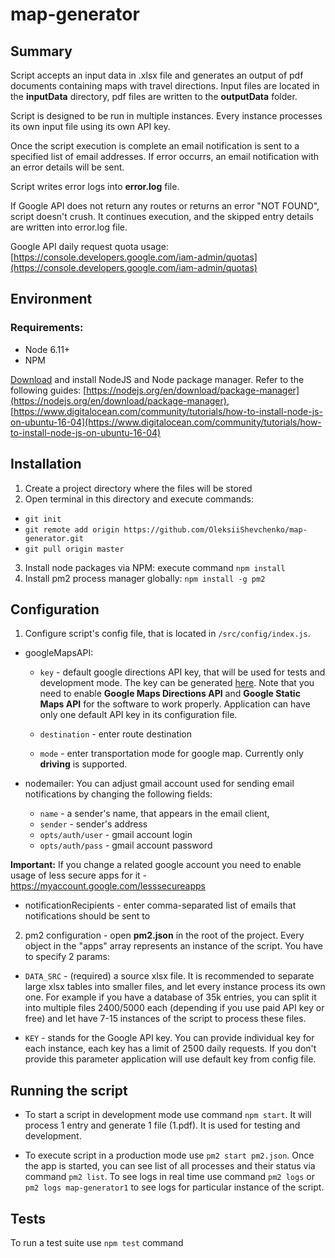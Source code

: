 # map-generator

## Summary
Script accepts an input data in .xlsx file and generates an output of pdf documents containing maps with travel directions. Input files are located in the **inputData** directory, pdf files are written to the **outputData** folder.

Script is designed to be run in multiple instances. Every instance processes its own input file using its own API key. 

Once the script execution is complete an email notification is sent to a specified list of email addresses. If error occurrs, an email notification with an error details will be sent. 

Script writes error logs into **error.log** file. 

If Google API does not return any routes or returns an error "NOT FOUND", script doesn't crush. It continues execution, and the skipped entry details are written into error.log file. 

Google API daily request quota usage: [https://console.developers.google.com/iam-admin/quotas](https://console.developers.google.com/iam-admin/quotas)

## Environment
### Requirements:
* Node 6.11+
* NPM

[Download](https://nodejs.org/en/download/) and install NodeJS and Node package manager. Refer to the following guides: [https://nodejs.org/en/download/package-manager](https://nodejs.org/en/download/package-manager), [https://www.digitalocean.com/community/tutorials/how-to-install-node-js-on-ubuntu-16-04](https://www.digitalocean.com/community/tutorials/how-to-install-node-js-on-ubuntu-16-04)

## Installation

1. Create a project directory where the files will be stored
2. Open terminal in this directory and execute commands:
  * `git init`
  * `git remote add origin https://github.com/OleksiiShevchenko/map-generator.git`
  * `git pull origin master`
3. Install node packages via NPM: execute command `npm install`
4. Install pm2 process manager globally: `npm install -g pm2`

## Configuration

1. Configure script's config file, that is located in `/src/config/index.js`.
 
 * googleMapsAPI:
   * `key` - default google directions API key, that will be used for tests and development mode. The key can be generated [here](https://console.developers.google.com/apis/library). Note that you need to enable **Google Maps Directions API** and **Google Static Maps API** for the software to work properly. Application can have only one default API key in its configuration file.
 
   * `destination` - enter route destination
 
   * `mode` - enter transportation mode for google map. Currently only **driving** is supported.  

* nodemailer:
You can adjust gmail account used for sending email notifications by changing the following fields:
  * `name` - a sender's name, that appears in the email client,
  * `sender` - sender's address
  * `opts/auth/user` - gmail account login
  * `opts/auth/pass` - gmail account password

**Important:** If you change a related google account you need to enable usage of less secure apps for it - https://myaccount.google.com/lesssecureapps

* notificationRecipients - enter comma-separated list of emails that notifications should be sent to

2. pm2 configuration - open **pm2.json** in the root of the project. 
Every object in the "apps" array represents an instance of the script. You have to specify 2 params:

* `DATA_SRC` - (required) a source xlsx file. It is recommended to separate large xlsx tables into smaller files, and let every instance process its own one. For example if you have a database of 35k entries, you can split it into multiple files 2400/5000 each (depending if you use paid API key or free) and let have 7-15 instances of the script to process these files.

* `KEY` - stands for the Google API key. You can provide individual key for each instance, each key has a limit of 2500 daily requests. If you don't provide this parameter application will use default key from config file. 

## Running the script

* To start a script in development mode use command `npm start`. It will process 1 entry and generate 1 file (1.pdf). It is used for testing and development. 

* To execute script in a production mode use `pm2 start pm2.json`. Once the app is started, you can see list of all processes and their status via command `pm2 list`. To see logs in real time use command `pm2 logs` or `pm2 logs map-generator1` to see logs for particular instance of the script.

## Tests

To run a test suite use `npm test` command



